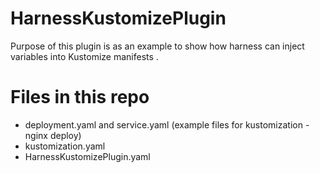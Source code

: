 # HarnessKustomizePlugin

Purpose of this plugin is as an example to show how harness can inject variables into Kustomize manifests .

# Files in this repo 

- deployment.yaml and service.yaml (example files for kustomization - nginx deploy)
- kustomization.yaml
- HarnessKustomizePlugin.yaml

